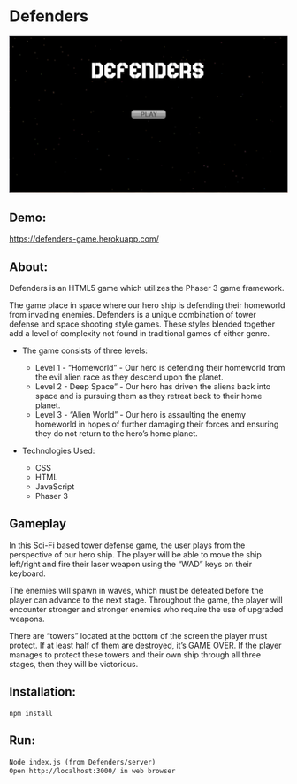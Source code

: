 # Defenders

![Defenders](https://github.com/patrickdicks/Defenders/blob/master/Defenders.png)

## Demo:
https://defenders-game.herokuapp.com/

## About:
Defenders is an HTML5 game which utilizes the Phaser 3 game framework.

The game place in space where our hero ship is defending their homeworld from invading enemies. 
Defenders is a unique combination of tower defense and space shooting style games. These styles 
blended together add a level of complexity not found in traditional 
games of either genre.

* The game consists of three levels:  
    * Level 1 - “Homeworld” - Our hero is defending their homeworld from the evil alien race as 
    they descend upon the planet.  
    * Level 2 - Deep Space” - Our hero has driven the aliens back into space and is pursuing them 
    as they retreat back to their home planet.  
    * Level 3 - “Alien World” - Our hero is assaulting the enemy homeworld in hopes of further 
    damaging their forces and ensuring they do not return to the hero’s home planet.
    
* Technologies Used:
   * CSS
   * HTML
   * JavaScript
   * Phaser 3

## Gameplay
In this Sci-Fi based tower defense game, the user plays from the perspective of our hero ship. 
The player will be able to move the ship left/right and fire their laser weapon using the “WAD” 
keys on their keyboard.

The enemies will spawn in waves, which must be defeated before the player can advance to the next 
stage. Throughout the game, the player will encounter stronger and stronger enemies who require 
the use of upgraded weapons.

There are “towers” located at the bottom of the screen the player must protect. If at least half of 
them are destroyed, it’s GAME OVER. If the player manages to protect these towers and their own ship 
through all three stages, then they will be victorious.

## Installation:
```
npm install
```

## Run:
```
Node index.js (from Defenders/server)
Open http://localhost:3000/ in web browser
```
